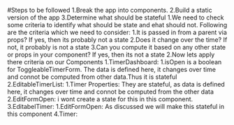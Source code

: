 #Steps to be followed
1.Break the app into components.
2.Build a static version of the app
3.Determine what should be stateful
    1.We need to check some criteria to identify what should be state and ehat should not. Following are the criteria which we need to consider:
        1.It is passed in from a parent via props? If yes, then its probably not a state
        2.Does it change over the time? If not, it probably is not a state
        3.Can you compute it based on any other state or props in your component? If yes, then its not a state
    2.Now lets apply there criteria on our Components
        1.TimerDashboard:
            1.isOpen is a boolean for ToggleableTimerForm. The data is defined here, it changes over time and connot be computed from other data.Thus it is stateful
            2.EditableTimerList: 
                1.Timer Properties: They are stateful, as data is defined here, it changes over time and connot be computed from the other data
                2.EditFormOpen: i wont create a state for this in this component.
            3.EditabelTimer:
                1.EditFormOpen: As discussed we will make this stateful in this component
            4.Timer:
                